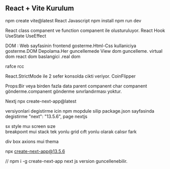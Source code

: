 React + Vite Kurulum
-----------------------------------------------
npm create vite@latest
React
Javascript
npm install
npm run dev

React class companent ve function companent ile olusturuluyor.
React Hook 
UseState
UseEffect

DOM : Web sayfasinin frontend gosterme.Html-Css kullaniciya gosterme.DOM Depolama.Her guncellemede View dom guncelleme.
virtual dom react dom baslangici .real dom

rafce
rcc

React.StrictMode ile 2 sefer konsolda cikti veriyor.
CoinFlipper

Props:Bir veya birden fazla data parent companent char companent gönderme.companent gönderme sınırlandırması yoktur.

Nextj
npx create-next-app@latest

versiyonlari degistirme  icin npm mopdule silip package.json sayfasinda degistirme
 "next": "13.5.6",
 page nextjs

 sx style
 muı screen sıze  
 breakpoınt
 mui stack tek yonlu grid cıft yonlu olarak calısır fark

 div box
 axions 
 mui thema
 

npx create-next-app@13.5.6

// npm i -g create-next-app  next js version guncellenebilir.